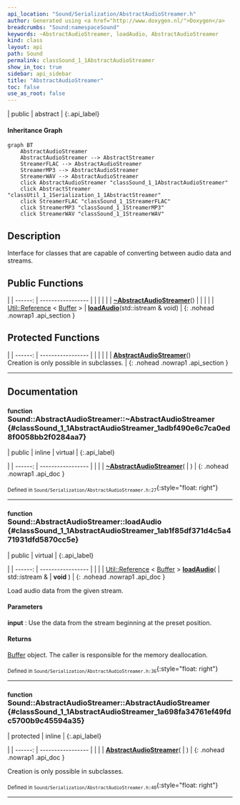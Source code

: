 ```yaml
---
api_location: "Sound/Serialization/AbstractAudioStreamer.h"
author: Generated using <a href="http://www.doxygen.nl/">Doxygen</a>
breadcrumbs: "Sound:namespaceSound"
keywords: ~AbstractAudioStreamer, loadAudio, AbstractAudioStreamer
kind: class
layout: api
path: Sound
permalink: classSound_1_1AbstractAudioStreamer
show_in_toc: true
sidebar: api_sidebar
title: "AbstractAudioStreamer"
toc: false
use_as_root: false
---
```


| public | abstract |
{:.api_label}

#### Inheritance Graph

```mermaid
graph BT
	AbstractAudioStreamer
	AbstractAudioStreamer --> AbstractStreamer
	StreamerFLAC --> AbstractAudioStreamer
	StreamerMP3 --> AbstractAudioStreamer
	StreamerWAV --> AbstractAudioStreamer
	click AbstractAudioStreamer "classSound_1_1AbstractAudioStreamer"
	click AbstractStreamer "classUtil_1_1Serialization_1_1AbstractStreamer"
	click StreamerFLAC "classSound_1_1StreamerFLAC"
	click StreamerMP3 "classSound_1_1StreamerMP3"
	click StreamerWAV "classSound_1_1StreamerWAV"
```

## Description



Interface for classes that are capable of converting between audio data and streams.



## Public Functions

|
| ------: | ----------------- |
|  | |
|  | **[~AbstractAudioStreamer](#classSound_1_1AbstractAudioStreamer_1adbf490e6c7ca0ed8f0058bb2f0284aa7)**() |
|  | |
| [Util::Reference](classUtil_1_1Reference) < [Buffer](classSound_1_1Buffer) > | **[loadAudio](#classSound_1_1AbstractAudioStreamer_1ab1f85df371d4c5a471931dfd5870cc5e)**(std::istream & void) |
{: .nohead .nowrap1 .api_section }


## Protected Functions

|
| ------: | ----------------- |
|  | |
|  | **[AbstractAudioStreamer](#classSound_1_1AbstractAudioStreamer_1a698fa34761ef49fdc5700b9c45594a35)**() <br/> Creation is only possible in subclasses. |
{: .nohead .nowrap1 .api_section }


-------------------------------------------------------------------

## Documentation

### <small>function</small><br/> Sound::AbstractAudioStreamer::~AbstractAudioStreamer {#classSound_1_1AbstractAudioStreamer_1adbf490e6c7ca0ed8f0058bb2f0284aa7}

| public | inline | virtual |
{:.api_label}

|
| ------: | ----------------- |
|  |
|  **[~AbstractAudioStreamer](#classSound_1_1AbstractAudioStreamer_1adbf490e6c7ca0ed8f0058bb2f0284aa7)**( |  ) |
{: .nohead .nowrap1 .api_doc }





<sub>Defined in `Sound/Serialization/AbstractAudioStreamer.h:27`</sub>{:style="float: right"}

-------------------------------------------------------------------

### <small>function</small><br/> Sound::AbstractAudioStreamer::loadAudio {#classSound_1_1AbstractAudioStreamer_1ab1f85df371d4c5a471931dfd5870cc5e}

| public | virtual |
{:.api_label}

|
| ------: | ----------------- |
|  |
| [Util::Reference](classUtil_1_1Reference) < [Buffer](classSound_1_1Buffer) > **[loadAudio](#classSound_1_1AbstractAudioStreamer_1ab1f85df371d4c5a471931dfd5870cc5e)**( | std::istream & | **void** ) |
{: .nohead .nowrap1 .api_doc }



Load audio data from the given stream.


#### Parameters
**input**
:  Use the data from the stream beginning at the preset position.




#### Returns
 [Buffer](classSound_1_1Buffer) object. The caller is responsible for the memory deallocation.





<sub>Defined in `Sound/Serialization/AbstractAudioStreamer.h:36`</sub>{:style="float: right"}

-------------------------------------------------------------------

### <small>function</small><br/> Sound::AbstractAudioStreamer::AbstractAudioStreamer {#classSound_1_1AbstractAudioStreamer_1a698fa34761ef49fdc5700b9c45594a35}

| protected | inline |
{:.api_label}

|
| ------: | ----------------- |
|  |
|  **[AbstractAudioStreamer](#classSound_1_1AbstractAudioStreamer_1a698fa34761ef49fdc5700b9c45594a35)**( |  ) |
{: .nohead .nowrap1 .api_doc }

Creation is only possible in subclasses.





<sub>Defined in `Sound/Serialization/AbstractAudioStreamer.h:40`</sub>{:style="float: right"}

-------------------------------------------------------------------

